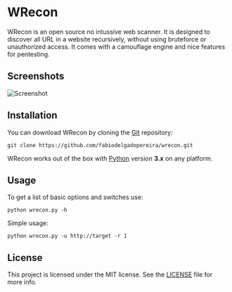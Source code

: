 # WRecon 

WRecon is an open source no intussive web scanner. It is designed to discover all URL in a website recursively, without using bruteforce or unauthorized access. It comes with a camouflage engine and nice features for pentesting.

Screenshots
----

![Screenshot](https://raw.githubusercontent.com/fabiodelgadopereira/wrecon/master/Assets/screenshot.png)

Installation
----

You can download WRecon by cloning the [Git](https://github.com/fabiodelgadopereira/wrecon) repository:

    git clone https://github.com/fabiodelgadopereira/wrecon.git 

WRecon works out of the box with [Python](http://www.python.org/download/) version **3.x** on any platform.

Usage
----

To get a list of basic options and switches use:

    python wrecon.py -h

Simple usage:

    python wrecon.py -u http://target -r 1

## License

This project is licensed under the MIT license. See the [LICENSE](LICENSE) file for more info.  